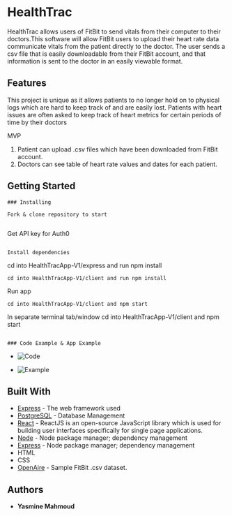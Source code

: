 # HealthTrac

HealthTrac allows users of FitBit to send vitals from their computer to their doctors.This software will allow FitBit users to upload their heart rate data communicate vitals from the patient directly to the doctor. The user sends a csv file that is easily downloadable from their FitBit account, and that information is sent to the doctor in an easily viewable format.

## Features
This project is unique as it allows patients to no longer hold on to physical logs which are hard to keep track of and are easily lost. Patients with heart issues are often asked to keep track of heart metrics for certain periods of time by their doctors 

MVP

1. Patient can upload .csv files which have been downloaded from FitBit account.
2. Doctors can see table of heart rate values and dates for each patient.

## Getting Started
```
### Installing

Fork & clone repository to start


```
Get API key for Auth0
```

Install dependencies

```
cd into HealthTracApp-V1/express and run npm install
```
cd into HealthTracApp-V1/client and run npm install
```
Run app
```
cd into HealthTracApp-V1/client and npm start
```
In separate terminal tab/window cd into HealthTracApp-V1/client and npm start
```

### Code Example & App Example
```

* ![Code](https://media.giphy.com/media/jthgAGxdOmFXVNga3d/giphy.gif)

* ![Example](https://media.giphy.com/media/LRsDwueVKwqdmNBVEv/giphy.gif)


## Built With

* [Express](http://expressjs.com/) - The web framework used
* [PostgreSQL](https://www.postgresql.org/) - Database Management
* [React](https://reactjs.org/) - ReactJS is an open-source JavaScript library which is used for building user interfaces specifically for single page applications.
* [Node](https://www.npmjs.com/) - Node package manager; dependency management
* [Express](https://www.npmjs.com/) - Node package manager; dependency management
* HTML
* CSS
* [OpenAire](https://zenodo.org/record/53894#.Xd1s_pNKhdg) - Sample FitBit .csv dataset.

## Authors

* **Yasmine Mahmoud** 